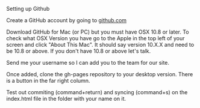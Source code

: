Setting up Github

Create a GitHub account by going to [github.com](http://github.com)

Download GitHub for Mac (or PC) but you must have OSX 10.8 or later. To check what OSX Version you have go to the Apple in the top left of your screen and click "About This Mac". It should say version 10.X.X and need to be 10.8 or above. If you don't have 10.8 or above let's talk.

Send me your username so I can add you to the team for our site.

Once added, clone the gh-pages repository to your desktop version. There is a button in the far right column.

Test out commiting (command+return) and syncing (command+s) on the index.html file in the folder with your name on it.
